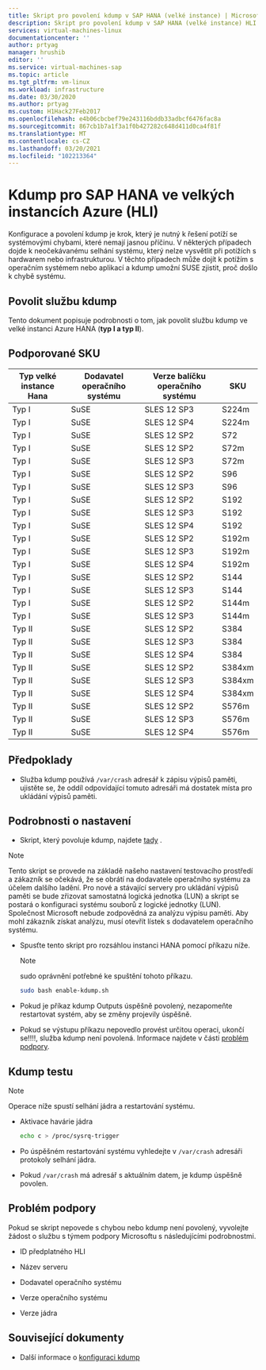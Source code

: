 ```yaml
---
title: Skript pro povolení kdump v SAP HANA (velké instance) | Microsoft Docs
description: Skript pro povolení kdump v SAP HANA (velké instance) HLI typu I, HLI typ II
services: virtual-machines-linux
documentationcenter: ''
author: prtyag
manager: hrushib
editor: ''
ms.service: virtual-machines-sap
ms.topic: article
ms.tgt_pltfrm: vm-linux
ms.workload: infrastructure
ms.date: 03/30/2020
ms.author: prtyag
ms.custom: H1Hack27Feb2017
ms.openlocfilehash: e4b06cbcbef79e243116bddb33adbcf6476fac8a
ms.sourcegitcommit: 867cb1b7a1f3a1f0b427282c648d411d0ca4f81f
ms.translationtype: MT
ms.contentlocale: cs-CZ
ms.lasthandoff: 03/20/2021
ms.locfileid: "102213364"
---
```

# <a name="kdump-for-sap-hana-on-azure-large-instances-hli"></a>Kdump pro SAP HANA ve velkých instancích Azure (HLI)

Konfigurace a povolení kdump je krok, který je nutný k řešení potíží se systémovými chybami, které nemají jasnou příčinu.
V některých případech dojde k neočekávanému selhání systému, který nelze vysvětlit při potížích s hardwarem nebo infrastrukturou.
V těchto případech může dojít k potížím s operačním systémem nebo aplikací a kdump umožní SUSE zjistit, proč došlo k chybě systému.

## <a name="enable-kdump-service"></a>Povolit službu kdump

Tento dokument popisuje podrobnosti o tom, jak povolit službu kdump ve velké instanci Azure HANA (**typ I a typ II**).

## <a name="supported-skus"></a>Podporované SKU

|  Typ velké instance Hana   |  Dodavatel operačního systému   |  Verze balíčku operačního systému   |  SKU |
|-----------------------------|--------------|-----------------------|-------------|
|   Typ I                    |  SuSE        |   SLES 12 SP3         |  S224m      |
|   Typ I                    |  SuSE        |   SLES 12 SP4         |  S224m      |
|   Typ I                    |  SuSE        |   SLES 12 SP2         |  S72        |
|   Typ I                    |  SuSE        |   SLES 12 SP2         |  S72m       |
|   Typ I                    |  SuSE        |   SLES 12 SP3         |  S72m       |
|   Typ I                    |  SuSE        |   SLES 12 SP2         |  S96        |
|   Typ I                    |  SuSE        |   SLES 12 SP3         |  S96        |
|   Typ I                    |  SuSE        |   SLES 12 SP2         |  S192       |
|   Typ I                    |  SuSE        |   SLES 12 SP3         |  S192       |
|   Typ I                    |  SuSE        |   SLES 12 SP4         |  S192       |
|   Typ I                    |  SuSE        |   SLES 12 SP2         |  S192m      |
|   Typ I                    |  SuSE        |   SLES 12 SP3         |  S192m      |
|   Typ I                    |  SuSE        |   SLES 12 SP4         |  S192m      |
|   Typ I                    |  SuSE        |   SLES 12 SP2         |  S144       |
|   Typ I                    |  SuSE        |   SLES 12 SP3         |  S144       |
|   Typ I                    |  SuSE        |   SLES 12 SP2         |  S144m      |
|   Typ I                    |  SuSE        |   SLES 12 SP3         |  S144m      |
|   Typ II                   |  SuSE        |   SLES 12 SP2         |  S384       |
|   Typ II                   |  SuSE        |   SLES 12 SP3         |  S384       |
|   Typ II                   |  SuSE        |   SLES 12 SP4         |  S384       |
|   Typ II                   |  SuSE        |   SLES 12 SP2         |  S384xm     |
|   Typ II                   |  SuSE        |   SLES 12 SP3         |  S384xm     |
|   Typ II                   |  SuSE        |   SLES 12 SP4         |  S384xm     |
|   Typ II                   |  SuSE        |   SLES 12 SP2         |  S576m      |
|   Typ II                   |  SuSE        |   SLES 12 SP3         |  S576m      |
|   Typ II                   |  SuSE        |   SLES 12 SP4         |  S576m      |

## <a name="prerequisites"></a>Předpoklady

- Služba kdump používá `/var/crash` adresář k zápisu výpisů paměti, ujistěte se, že oddíl odpovídající tomuto adresáři má dostatek místa pro ukládání výpisů paměti.

## <a name="setup-details"></a>Podrobnosti o nastavení

- Skript, který povoluje kdump, najdete [tady](https://github.com/Azure/sap-hana-tools/blob/master/tools/enable-kdump.sh) .
> [!NOTE]
> Tento skript se provede na základě našeho nastavení testovacího prostředí a zákazník se očekává, že se obrátí na dodavatele operačního systému za účelem dalšího ladění.
> Pro nové a stávající servery pro ukládání výpisů paměti se bude zřizovat samostatná logická jednotka (LUN) a skript se postará o konfiguraci systému souborů z logické jednotky (LUN).
> Společnost Microsoft nebude zodpovědná za analýzu výpisu paměti. Aby mohl zákazník získat analýzu, musí otevřít lístek s dodavatelem operačního systému.

- Spusťte tento skript pro rozsáhlou instanci HANA pomocí příkazu níže.

    > [!NOTE]
    > sudo oprávnění potřebné ke spuštění tohoto příkazu.

    ```bash
    sudo bash enable-kdump.sh
    ```

- Pokud je příkaz kdump Outputs úspěšně povolený, nezapomeňte restartovat systém, aby se změny projevily úspěšně.

- Pokud se výstupu příkazu nepovedlo provést určitou operaci, ukončí se!!!!, služba kdump není povolená. Informace najdete v části [problém podpory](#support-issue).

## <a name="test-kdump"></a>Kdump testu

> [!NOTE]
>  Operace níže spustí selhání jádra a restartování systému.

- Aktivace havárie jádra

    ```bash
    echo c > /proc/sysrq-trigger
    ```

- Po úspěšném restartování systému vyhledejte v `/var/crash` adresáři protokoly selhání jádra.

- Pokud `/var/crash` má adresář s aktuálním datem, je kdump úspěšně povolen.

## <a name="support-issue"></a>Problém podpory

Pokud se skript nepovede s chybou nebo kdump není povolený, vyvolejte žádost o službu s týmem podpory Microsoftu s následujícími podrobnostmi.

* ID předplatného HLI

* Název serveru

* Dodavatel operačního systému

* Verze operačního systému

* Verze jádra

## <a name="related-documents"></a>Související dokumenty
- Další informace o [konfiguraci kdump](https://www.suse.com/support/kb/doc/?id=3374462)
